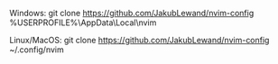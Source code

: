Windows: git clone https://github.com/JakubLewand/nvim-config %USERPROFILE%\AppData\Local\nvim

Linux/MacOS: git clone https://github.com/JakubLewand/nvim-config ~/.config/nvim
